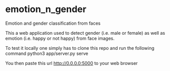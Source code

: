 # emotion_n_gender
Emotion and gender classification from faces

This a web application used to detect gender (i.e. male or female) as well as emotion (i.e. happy or not happy) from face images.

To test it locally one simply has to 
clone this repo and run the following command
python3 app/server.py serve

You then paste this url http://0.0.0.0:5000 to your web browser
